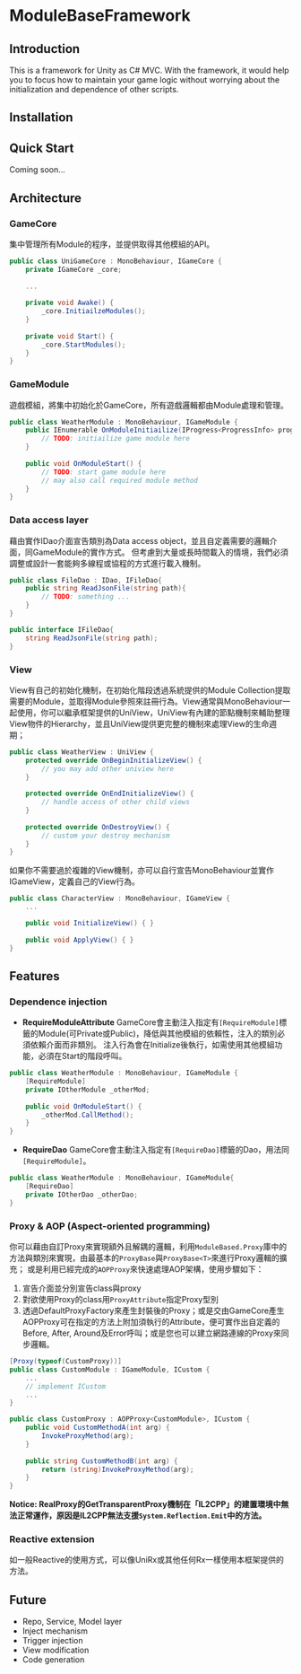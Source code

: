 # ModuleBaseFramework
## Introduction
This is a framework for Unity as C# MVC. With the framework, it would help you to focus how to maintain your game logic without worrying about the initialization and dependence of other scripts.

## Installation

## Quick Start
Coming soon...

## Architecture
### GameCore
集中管理所有Module的程序，並提供取得其他模組的API。
```csharp
public class UniGameCore : MonoBehaviour, IGameCore {
    private IGameCore _core;
    
    ...
    
    private void Awake() {
        _core.InitiailzeModules();
    }
    
    private void Start() {
        _core.StartModules();
    }
}
```

### GameModule
遊戲模組，將集中初始化於GameCore，所有遊戲邏輯都由Module處理和管理。
```csharp
public class WeatherModule : MonoBehaviour, IGameModule {
    public IEnumerable OnModuleInitiailize(IProgress<ProgressInfo> progress) { 
        // TODO: initiailize game module here
    }
    
    public void OnModuleStart() {
        // TODO: start game module here
        // may also call required module method
    }
}
```
### Data access layer
藉由實作IDao介面宣告類別為Data access object，並且自定義需要的邏輯介面，同GameModule的實作方式。
但考慮到大量或長時間載入的情境，我們必須調整或設計一套能夠多線程或協程的方式進行載入機制。
```csharp
public class FileDao : IDao, IFileDao{
    public string ReadJsonFile(string path){
        // TODO: something ...
    }
}

public interface IFileDao{
    string ReadJsonFile(string path);
}
```

### View
View有自己的初始化機制，在初始化階段透過系統提供的Module Collection提取需要的Module，並取得Module參照來註冊行為。View通常與MonoBehaviour一起使用，你可以繼承框架提供的UniView，UniView有內建的節點機制來輔助整理View物件的Hierarchy，並且UniView提供更完整的機制來處理View的生命週期；
```csharp
public class WeatherView : UniView {
    protected override OnBeginInitializeView() {
        // you may add other uniview here
    }
    
    protected override OnEndInitializeView() {
        // handle access of other child views
    }
    
    protected override OnDestroyView() {
        // custom your destroy mechanism
    }
}
```
如果你不需要過於複雜的View機制，亦可以自行宣告MonoBehaviour並實作IGameView，定義自己的View行為。
```csharp
public class CharacterView : MonoBehaviour, IGameView {
    ...

    public void InitializeView() { }
    
    public void ApplyView() { }
}
```

## Features
### Dependence injection
- **RequireModuleAttribute**
GameCore會主動注入指定有```[RequireModule]```標籤的Module(可Private或Public)，降低與其他模組的依賴性，注入的類別必須依賴介面而非類別。
注入行為會在Initialize後執行，如需使用其他模組功能，必須在Start的階段呼叫。
```csharp
public class WeatherModule : MonoBehaviour, IGameModule {
    [RequireModule]
    private IOtherModule _otherMod;
    
    public void OnModuleStart() {
        _otherMod.CallMethod();
    }
}
```
- **RequireDao**
GameCore會主動注入指定有```[RequireDao]```標籤的Dao，用法同```[RequireModule]```。
```csharp
public class WeatherModule : MonoBehaviour, IGameModule{
    [RequireDao]
    private IOtherDao _otherDao;
}
```

### Proxy & AOP (Aspect-oriented programming)
你可以藉由自訂Proxy來實現額外且解耦的邏輯，利用```ModuleBased.Proxy```庫中的方法與類別來實現，由最基本的```ProxyBase```與```ProxyBase<T>```來進行Proxy邏輯的擴充；
或是利用已經完成的```AOPProxy```來快速處理AOP架構，使用步驟如下：
1. 宣告介面並分別宣告class與proxy
2. 對欲使用Proxy的class用```ProxyAttribute```指定Proxy型別
3. 透過DefaultProxyFactory來產生封裝後的Proxy；或是交由GameCore產生</br>
AOPProxy可在指定的方法上附加須執行的Attribute，便可實作出自定義的Before, After, Around及Error呼叫；或是您也可以建立網路連線的Proxy來同步邏輯。

```csharp
[Proxy(typeof(CustomProxy))]
public class CustomModule : IGameModule, ICustom {
    ...
    // implement ICustom
    ...
}

public class CustomProxy : AOPProxy<CustomModule>, ICustom {
    public void CustomMethodA(int arg) {
        InvokeProxyMethod(arg);
    }
    
    public string CustomMethodB(int arg) {
        return (string)InvokeProxyMethod(arg);
    }
}
```
**Notice: RealProxy的GetTransparentProxy機制在「IL2CPP」的建置環境中無法正常運作，原因是IL2CPP無法支援```System.Reflection.Emit```中的方法。**

### Reactive extension
如一般Reactive的使用方式，可以像UniRx或其他任何Rx一樣使用本框架提供的方法。

## Future
- Repo, Service, Model layer
- Inject mechanism
- Trigger injection
- View modification
- Code generation
